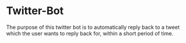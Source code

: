 # Twitter-Bot
The purpose of this twitter bot is to automatically reply back to a tweet which the user wants to reply back for, within a short period of time.
